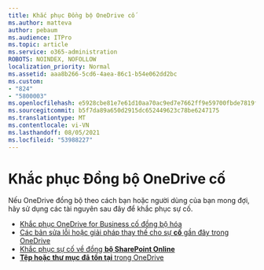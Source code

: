 ```yaml
---
title: Khắc phục Đồng bộ OneDrive cố
ms.author: matteva
author: pebaum
ms.audience: ITPro
ms.topic: article
ms.service: o365-administration
ROBOTS: NOINDEX, NOFOLLOW
localization_priority: Normal
ms.assetid: aaa8b266-5cd6-4aea-86c1-b54e062dd2bc
ms.custom:
- "824"
- "5800003"
ms.openlocfilehash: e5928cbe81e7e61d10aa70ac9ed7e7662ff9e59700fbde7819f707a1f4b5325d
ms.sourcegitcommit: b5f7da89a650d2915dc652449623c78be6247175
ms.translationtype: MT
ms.contentlocale: vi-VN
ms.lasthandoff: 08/05/2021
ms.locfileid: "53988227"
---
```

# <a name="fix-onedrive-sync-problems"></a>Khắc phục Đồng bộ OneDrive cố

Nếu OneDrive đồng bộ theo cách bạn hoặc người dùng của bạn mong đợi, hãy sử dụng các tài nguyên sau đây để khắc phục sự cố.

- [Khắc phục OneDrive for Business cố đồng bộ hóa](https://support.microsoft.com/office/207e983e-146d-404c-a994-672ef29e1f90)
- [Các bản sửa lỗi hoặc giải pháp thay thế cho sự **cố** gần đây trong OneDrive](https://support.office.com/article/36110213-f3f6-490d-8cb7-3833539def0b)
- [Khắc phục sự cố về đồng **bộ SharePoint Online**](https://support.office.com/article/207e983e-146d-404c-a994-672ef29e1f90)
- [**Tệp hoặc thư mục đã tồn tại** trong OneDrive](https://support.microsoft.com/office/7b8044ad-438d-41db-bbbf-4f66b8890408)
